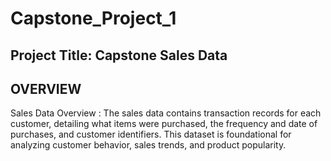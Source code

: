 # Capstone_Project_1
## Project Title: Capstone Sales Data

## OVERVIEW
Sales Data Overview : The sales data contains transaction records for each customer, detailing what items were purchased, the frequency and date of purchases, and customer identifiers. 
This dataset is foundational for analyzing customer behavior, sales trends, and product popularity.
